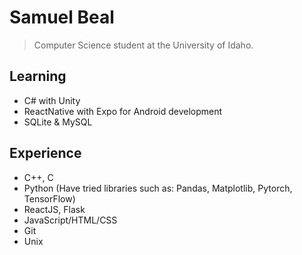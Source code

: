 # Samuel Beal
> Computer Science student at the University of Idaho.
## Learning
- C# with Unity
- ReactNative with Expo for Android development
- SQLite & MySQL

## Experience
- C++, C 
- Python (Have tried libraries such as: Pandas, Matplotlib, Pytorch, TensorFlow)
- ReactJS, Flask
- JavaScript/HTML/CSS
- Git
- Unix
